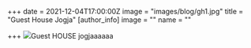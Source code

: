 +++
date = 2021-12-04T17:00:00Z
image = "images/blog/gh1.jpg"
title = "Guest House Jogja"
[author_info]
image = ""
name = ""

+++
![](images/blog/logobening2.png)Guest HOUSE jogjaaaaaa